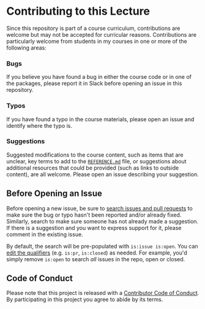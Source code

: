 # Contributing to this Lecture
Since this repository is part of a course curriculum, contributions are welcome
but may not be accepted for curricular reasons. Contributions are particularly
welcome from students in my courses in one or more of the following areas:

### Bugs
If you believe you have found a bug in either the course code or in one of
the packages, please report it in Slack before opening an issue in this
repository.

### Typos
If you have found a typo in the course materials, please open an issue and
identify where the typo is.

### Suggestions
Suggested modifications to the course content, such as items that are unclear,
key terms to add to the [`REFERENCE.md`](../references/REFERENCE.md) file,
or suggestions about additional resources that could be provided (such as links
to outside content), are all welcome. Please open an issue describing your
suggestion.

## Before Opening an Issue
Before opening a new issue, be sure to [search issues and pull requests](https://github.com/slu-soc5650/lecture-10/issues)
to make sure the bug or typo hasn't been reported and/or already fixed.
Similarly, search to make sure someone has not already made a suggestion. If
there is a suggestion and you want to express support for it, please comment
in the existing issue.

By default, the search will be pre-populated with `is:issue is:open`. You can
[edit the qualifiers](https://help.github.com/articles/searching-issues-and-pull-requests/)
(e.g. `is:pr`, `is:closed`) as needed. For example, you'd simply
remove `is:open` to search _all_ issues in the repo, open or closed.

## Code of Conduct
Please note that this project is released with a [Contributor Code of
Conduct](CODE_OF_CONDUCT.md). By participating in this project you agree to
abide by its terms.
